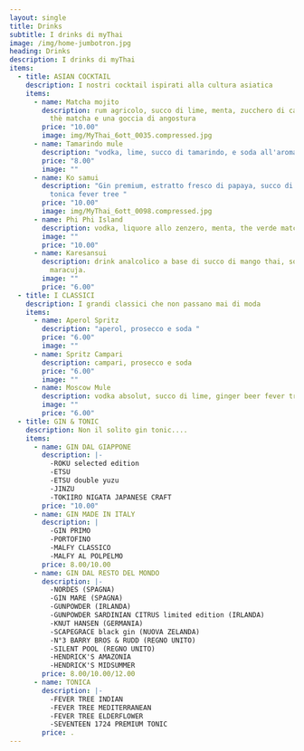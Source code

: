 ```yaml
---
layout: single
title: Drinks
subtitle: I drinks di myThai
image: /img/home-jumbotron.jpg
heading: Drinks
description: I drinks di myThai
items:
  - title: ASIAN COCKTAIL
    description: I nostri cocktail ispirati alla cultura asiatica
    items:
      - name: Matcha mojito
        description: rum agricolo, succo di lime, menta, zucchero di canna, polvere di
          thè matcha e una goccia di angostura
        price: "10.00"
        image: img/MyThai_6ott_0035.compressed.jpg
      - name: Tamarindo mule
        description: "vodka, lime, succo di tamarindo, e soda all'aroma di limone "
        price: "8.00"
        image: ""
      - name: Ko samui
        description: "Gin premium, estratto fresco di papaya, succo di lime, menta,
          tonica fever tree "
        price: "10.00"
        image: img/MyThai_6ott_0098.compressed.jpg
      - name: Phi Phi Island
        description: vodka, liquore allo zenzero, menta, the verde matcha al gusto yuzu
        image: ""
        price: "10.00"
      - name: Karesansui
        description: drink analcolico a base di succo di mango thai, soda all'ananas e
          maracuja.
        image: ""
        price: "6.00"
  - title: I CLASSICI
    description: I grandi classici che non passano mai di moda
    items:
      - name: Aperol Spritz
        description: "aperol, prosecco e soda "
        price: "6.00"
        image: ""
      - name: Spritz Campari
        description: campari, prosecco e soda
        price: "6.00"
        image: ""
      - name: Moscow Mule
        description: vodka absolut, succo di lime, ginger beer fever tree
        image: ""
        price: "6.00"
  - title: GIN & TONIC
    description: Non il solito gin tonic....
    items:
      - name: GIN DAL GIAPPONE
        description: |-
          -ROKU selected edition
          -ETSU
          -ETSU double yuzu
          -JINZU
          -TOKIIRO NIGATA JAPANESE CRAFT
        price: "10.00"
      - name: GIN MADE IN ITALY
        description: |
          -GIN PRIMO
          -PORTOFINO
          -MALFY CLASSICO
          -MALFY AL POLPELMO 
        price: 8.00/10.00
      - name: GIN DAL RESTO DEL MONDO
        description: |-
          -NORDES (SPAGNA)
          -GIN MARE (SPAGNA)
          -GUNPOWDER (IRLANDA)
          -GUNPOWDER SARDINIAN CITRUS limited edition (IRLANDA)
          -KNUT HANSEN (GERMANIA)
          -SCAPEGRACE black gin (NUOVA ZELANDA)
          -N°3 BARRY BROS & RUDD (REGNO UNITO)
          -SILENT POOL (REGNO UNITO)
          -HENDRICK'S AMAZONIA
          -HENDRICK'S MIDSUMMER
        price: 8.00/10.00/12.00
      - name: TONICA
        description: |-
          -FEVER TREE INDIAN
          -FEVER TREE MEDITERRANEAN 
          -FEVER TREE ELDERFLOWER
          -SEVENTEEN 1724 PREMIUM TONIC
        price: .
---
```

